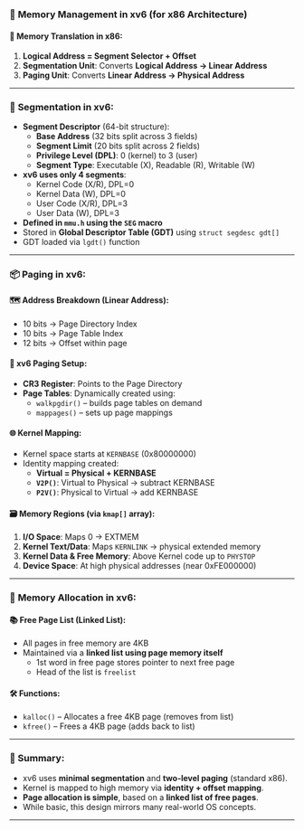 ### 🧠 **Memory Management in xv6 (for x86 Architecture)**

#### 🔁 **Memory Translation in x86:**

1. **Logical Address = Segment Selector + Offset**
2. **Segmentation Unit**: Converts **Logical Address → Linear Address**
3. **Paging Unit**: Converts **Linear Address → Physical Address**

---

### 🧩 **Segmentation in xv6:**

- **Segment Descriptor** (64-bit structure):
    - **Base Address** (32 bits split across 3 fields)
    - **Segment Limit** (20 bits split across 2 fields)
    - **Privilege Level (DPL)**: 0 (kernel) to 3 (user)
    - **Segment Type**: Executable (X), Readable (R), Writable (W)
- **xv6 uses only 4 segments**:
    - Kernel Code (X/R), DPL=0
    - Kernel Data (W), DPL=0
    - User Code (X/R), DPL=3
    - User Data (W), DPL=3
- **Defined in `mmu.h` using the `SEG` macro**
- Stored in **Global Descriptor Table (GDT)** using `struct segdesc gdt[]`
- GDT loaded via `lgdt()` function

---

### 📦 **Paging in xv6:**

#### 🗺️ Address Breakdown (Linear Address):

- 10 bits → Page Directory Index
- 10 bits → Page Table Index
- 12 bits → Offset within page

#### 🔧 xv6 Paging Setup:

- **CR3 Register**: Points to the Page Directory
- **Page Tables**: Dynamically created using:
    - `walkpgdir()` – builds page tables on demand
    - `mappages()` – sets up page mappings

#### 🌐 Kernel Mapping:

- Kernel space starts at `KERNBASE` (0x80000000)
- Identity mapping created:
    - **Virtual = Physical + KERNBASE**
    - **`V2P()`**: Virtual to Physical → subtract KERNBASE
    - **`P2V()`**: Physical to Virtual → add KERNBASE

#### 🗃️ Memory Regions (via `kmap[]` array):

1. **I/O Space**: Maps 0 → EXTMEM
2. **Kernel Text/Data**: Maps `KERNLINK` → physical extended memory
3. **Kernel Data & Free Memory**: Above Kernel code up to `PHYSTOP`
4. **Device Space**: At high physical addresses (near 0xFE000000)

---

### 🧾 **Memory Allocation in xv6:**

#### 📚 Free Page List (Linked List):

- All pages in free memory are 4KB
- Maintained via a **linked list using page memory itself**
    - 1st word in free page stores pointer to next free page
    - Head of the list is `freelist`

#### 🛠️ Functions:

- `kalloc()` – Allocates a free 4KB page (removes from list)
- `kfree()` – Frees a 4KB page (adds back to list)

---

### 📌 Summary:

- xv6 uses **minimal segmentation** and **two-level paging** (standard x86).
- Kernel is mapped to high memory via **identity + offset mapping**.
- **Page allocation is simple**, based on a **linked list of free pages**.
- While basic, this design mirrors many real-world OS concepts.

---